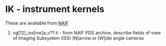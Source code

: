 # IK - instrument kernels
These are available from [NAIF](https://naif.jpl.nasa.gov/pub/naif/VOYAGER/kernels/ik/)
  1. vg[12]_iss[nw]a_v??.ti - from NAIF PDS
     archive, describe fields of view of 
     Imaging Subsystem (ISS) [N]arrow or [W]ide
     angle cameras

